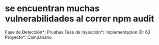 # se encuentran muchas vulnerabilidades al correr npm audit

Fase de Detección*: Pruebas
Fase de Inyección*: Implementacion
ID: 63
Proyecto*: Campanario